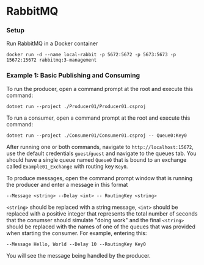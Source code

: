 # RabbitMQ

### Setup
Run RabbitMQ in a Docker container

```
docker run -d --name local-rabbit -p 5672:5672 -p 5673:5673 -p 15672:15672 rabbitmq:3-management
```

### Example 1: Basic Publishing and Consuming
To run the producer, open a command prompt at the root and execute this command:
```
dotnet run --project ./Producer01/Producer01.csproj
```
To run a consumer, open a command prompt at the root and execute this command:
```
dotnet run --project ./Consumer01/Consumer01.csproj -- Queue0:Key0
```
After running one or both commands, navigate to `http://localhost:15672`, use the default credentials `guest`/`guest` and navigate to the queues tab.
You should have a single queue named `Queue0` that is bound to an exchange called `Example01_Exchange` with routing key `Key0`.

To produce messages, open the command prompt window that is running the producer and enter a message in this format
```
--Message <string> --Delay <int> -- RoutingKey <string>
```
`<string>` should be replaced with a string message, `<int>` should be replaced with a positive integer that represents the total number of seconds that the conumser should simulate "doing work" and the final `<string>` should be replaced with the names of one of the queues that was provided when starting the consumer. For example, entering this:
```
--Message Hello, World --Delay 10 --RoutingKey Key0
```
You will see the message being handled by the producer.
